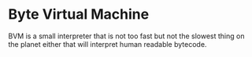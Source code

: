 # Byte Virtual Machine
 BVM is a small interpreter that is not too fast but not the slowest thing on the planet either that will interpret human readable bytecode.
